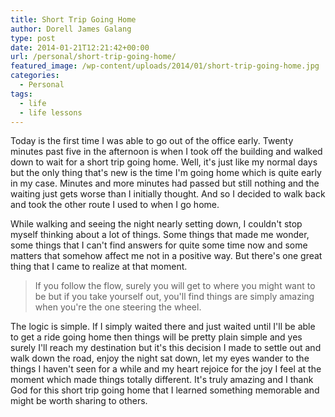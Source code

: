 ```yaml
---
title: Short Trip Going Home
author: Dorell James Galang
type: post
date: 2014-01-21T12:21:42+00:00
url: /personal/short-trip-going-home/
featured_image: /wp-content/uploads/2014/01/short-trip-going-home.jpg
categories:
  - Personal
tags:
  - life
  - life lessons
---
```


Today is the first time I was able to go out of the office early. Twenty minutes past five in the afternoon is when I took off the building and walked down to wait for a short trip going home. Well, it's just like my normal days but the only thing that's new is the time I'm going home which is quite early in my case. Minutes and more minutes had passed but still nothing and the waiting just gets worse than I initially thought. And so I decided to walk back and took the other route I used to when I go home.

While walking and seeing the night nearly setting down, I couldn't stop myself thinking about a lot of things. Some things that made me wonder, some things that I can't find answers for quite some time now and some matters that somehow affect me not in a positive way. But there's one great thing that I came to realize at that moment.

> If you follow the flow, surely you will get to where you might want to be but if you take yourself out, you'll find things are simply amazing when you're the one steering the wheel.

The logic is simple. If I simply waited there and just waited until I'll be able to get a ride going home then things will be pretty plain simple and yes surely I'll reach my destination but it's this decision I made to settle out and walk down the road, enjoy the night sat down, let my eyes wander to the things I haven't seen for a while and my heart rejoice for the joy I feel at the moment which made things totally different. It's truly amazing and I thank God for this short trip going home that I learned something memorable and might be worth sharing to others. <span class="wp-font-emots-emo-happy"></span>
